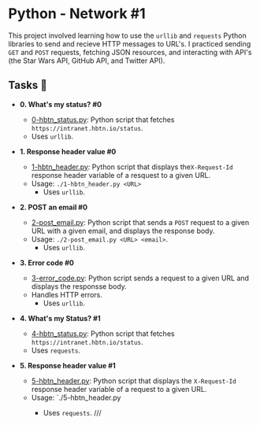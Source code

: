 # Python - Network #1

This project involved learning how to use the `urllib` and `requests` Python
libraries to send and recieve HTTP messages to URL's. I practiced sending `GET`
and `POST` requests, fetching JSON resources, and interacting with API's (the Star Wars API, GitHub API, and Twitter API).

## Tasks :page_with_curl:

* **0. What's my status? #0**
  * [0-hbtn_status.py](./0-hbtn_status.py): Python script that fetches
  `https://intranet.hbtn.io/status`.
  * Uses `urllib`.

* **1. Response header value #0**
  * [1-hbtn_header.py](./1-hbtn_header.py): Python script that displays the`X-Request-Id` response header variable of a resquest to a given URL.
  * Usage: `./1-hbtn_header.py <URL>`
    * Uses `urllib`.

* **2. POST an email #0**
  * [2-post_email.py](./2-post_email.py): Python script that sends a `POST` request to a  given URL with a given email, and displays the response body.
  * Usage: `./2-post_email.py <URL> <email>`.
    * Uses `urllib`.

* **3. Error code #0**
  * [3-error_code.py](./3-error_code.py): Python script sends a request to a given URL and displays the responsse body.
  * Handles HTTP errors.
    * Uses `urllib`.

* **4. What's my Status? #1**
  * [4-hbtn_status.py](./4-hbtn_status.py): Python script that fetches `https://intranet.hbtn.io/status`.
  * Uses `requests`.

* **5. Response header value #1**
  * [5-hbtn_header.py](./5-hbtn_header.py): Python script that displays the `X-Request-Id` response header variable of a request to a given URL.
  * Usage: `./5-hbtn_header.py <URL>
    * Uses `requests`.
///
